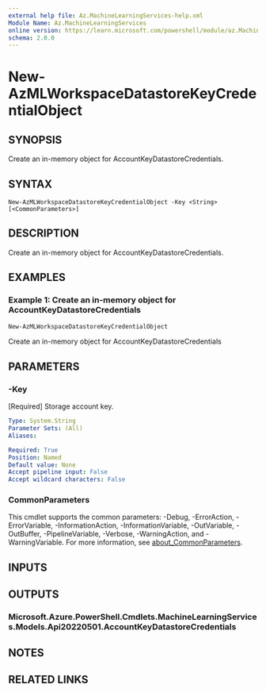 ```yaml
---
external help file: Az.MachineLearningServices-help.xml
Module Name: Az.MachineLearningServices
online version: https://learn.microsoft.com/powershell/module/az.MachineLearningServices/New-AzMLWorkspaceDatastoreKeyCredentialObject
schema: 2.0.0
---
```


# New-AzMLWorkspaceDatastoreKeyCredentialObject

## SYNOPSIS
Create an in-memory object for AccountKeyDatastoreCredentials.

## SYNTAX

```
New-AzMLWorkspaceDatastoreKeyCredentialObject -Key <String> [<CommonParameters>]
```

## DESCRIPTION
Create an in-memory object for AccountKeyDatastoreCredentials.

## EXAMPLES

### Example 1: Create an in-memory object for AccountKeyDatastoreCredentials
```powershell
New-AzMLWorkspaceDatastoreKeyCredentialObject
```

Create an in-memory object for AccountKeyDatastoreCredentials

## PARAMETERS

### -Key
[Required] Storage account key.

```yaml
Type: System.String
Parameter Sets: (All)
Aliases:

Required: True
Position: Named
Default value: None
Accept pipeline input: False
Accept wildcard characters: False
```

### CommonParameters
This cmdlet supports the common parameters: -Debug, -ErrorAction, -ErrorVariable, -InformationAction, -InformationVariable, -OutVariable, -OutBuffer, -PipelineVariable, -Verbose, -WarningAction, and -WarningVariable. For more information, see [about_CommonParameters](http://go.microsoft.com/fwlink/?LinkID=113216).

## INPUTS

## OUTPUTS

### Microsoft.Azure.PowerShell.Cmdlets.MachineLearningServices.Models.Api20220501.AccountKeyDatastoreCredentials

## NOTES

## RELATED LINKS
